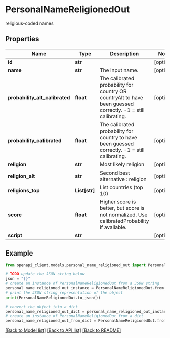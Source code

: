 # PersonalNameReligionedOut

religious-coded names

## Properties

Name | Type | Description | Notes
------------ | ------------- | ------------- | -------------
**id** | **str** |  | [optional] 
**name** | **str** | The input name. | [optional] 
**probability_alt_calibrated** | **float** | The calibrated probability for country OR countryAlt to have been guessed correctly. -1 &#x3D; still calibrating.  | [optional] 
**probability_calibrated** | **float** | The calibrated probability for country to have been guessed correctly. -1 &#x3D; still calibrating.  | [optional] 
**religion** | **str** | Most likely religion | [optional] 
**religion_alt** | **str** | Second best alternative : religion  | [optional] 
**religions_top** | **List[str]** | List countries (top 10) | [optional] 
**score** | **float** | Higher score is better, but score is not normalized. Use calibratedProbability if available.  | [optional] 
**script** | **str** |  | [optional] 

## Example

```python
from openapi_client.models.personal_name_religioned_out import PersonalNameReligionedOut

# TODO update the JSON string below
json = "{}"
# create an instance of PersonalNameReligionedOut from a JSON string
personal_name_religioned_out_instance = PersonalNameReligionedOut.from_json(json)
# print the JSON string representation of the object
print(PersonalNameReligionedOut.to_json())

# convert the object into a dict
personal_name_religioned_out_dict = personal_name_religioned_out_instance.to_dict()
# create an instance of PersonalNameReligionedOut from a dict
personal_name_religioned_out_from_dict = PersonalNameReligionedOut.from_dict(personal_name_religioned_out_dict)
```
[[Back to Model list]](../README.md#documentation-for-models) [[Back to API list]](../README.md#documentation-for-api-endpoints) [[Back to README]](../README.md)


